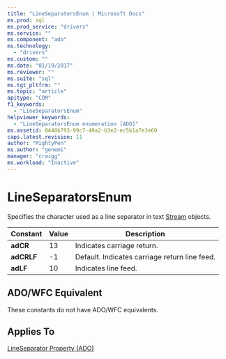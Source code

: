 ```yaml
---
title: "LineSeparatorsEnum | Microsoft Docs"
ms.prod: sql
ms.prod_service: "drivers"
ms.service: ""
ms.component: "ado"
ms.technology:
  - "drivers"
ms.custom: ""
ms.date: "01/19/2017"
ms.reviewer: ""
ms.suite: "sql"
ms.tgt_pltfrm: ""
ms.topic: "article"
apitype: "COM"
f1_keywords: 
  - "LineSeparatorsEnum"
helpviewer_keywords: 
  - "LineSeparatorsEnum enumeration [ADO]"
ms.assetid: 0440b793-99c7-49a2-b3e2-ec5b1a7e3e60
caps.latest.revision: 11
author: "MightyPen"
ms.author: "genemi"
manager: "craigg"
ms.workload: "Inactive"
---
```

# LineSeparatorsEnum
Specifies the character used as a line separator in text [Stream](../../../ado/reference/ado-api/stream-object-ado.md) objects.  
  
|Constant|Value|Description|  
|--------------|-----------|-----------------|  
|**adCR**|13|Indicates carriage return.|  
|**adCRLF**|-1|Default. Indicates carriage return line feed.|  
|**adLF**|10|Indicates line feed.|  
  
## ADO/WFC Equivalent  
 These constants do not have ADO/WFC equivalents.  
  
## Applies To  
 [LineSeparator Property (ADO)](../../../ado/reference/ado-api/lineseparator-property-ado.md)
